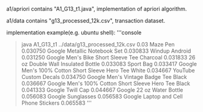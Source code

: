 a1/apriori contains "A1_G13_t1.java", implementation of apriori algorithm.

a1/data contains "g13_processed_12k.csv", transaction dataset.


implementation example(e.g. ubuntu shell):
'''console
> java A1_G13_t1 ../data/g13_processed_12k.csv 0.03
Maze Pen 0.030750
Google Metallic Notebook Set 0.030833
Windup Android 0.031250
Google Men's Bike Short Sleeve Tee Charcoal 0.031833
26 oz Double Wall Insulated Bottle 0.033083
Sport Bag 0.033417
Google Men's 100% Cotton Short Sleeve Hero Tee White 0.034667
YouTube Custom Decals 0.034750
Google Men's Vintage Badge Tee Black 0.036667
Google Men's 100% Cotton Short Sleeve Hero Tee Black 0.041333
Google Twill Cap 0.044667
Google 22 oz Water Bottle 0.056083
Google Sunglasses 0.056583
Google Laptop and Cell Phone Stickers 0.065583
'''
